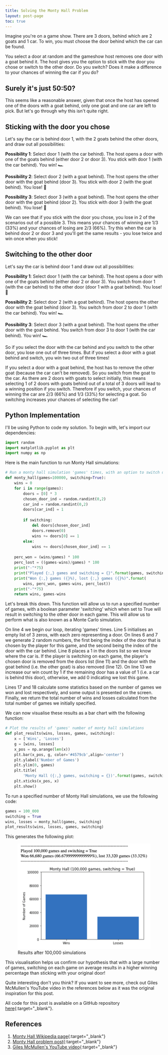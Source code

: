 ```yaml
---
title: Solving the Monty Hall Problem
layout: post-page
toc: true
---
```


Imagine you're on a game show. There are 3 doors, behind which are 2 goats and 1 car. To win, you must choose the door behind which the car can be found. 

You select a door at random and the gameshow host removes one door with a goat behind it. The host gives you the option to stick with the door you chose or switch to the other door. Do you switch? Does it make a difference to your chances of winning the car if you do?

## Surely it's just 50:50?

This seems like a reasonable answer, given that once the host has opened one of the doors with a goat behind, only one goat and one car are left to pick. But let's go through why this isn't quite right.

## Sticking with the door you chose

Let's say the car is behind door 1, with the 2 goats behind the other doors, and draw out all possibilities:

**Possibility 1**: Select door 1 (with the car behind). The host opens a door with one of the goats behind (either door 2 or door 3). You stick with door 1 (with the car behind). You win! 🏎️

**Possibility 2**: Select door 2 (with a goat behind). The host opens the other door with the goat behind (door 3). You stick with door 2 (with the goat behind). You lose! 🐐

**Possibility 3**: Select door 3 (with a goat behind). The host opens the other door with the goat behind (door 2). You stick with door 3 (with the goat behind). You lose! 🐐

We can see that if you stick with the door you chose, you lose in 2 of the scenarios out of a possible 3. This means your chances of winning are 1/3 (33%) and your chances of losing are 2/3 (66%). Try this when the car is behind door 2 or door 3 and you'll get the same results - you lose twice and win once when you stick! 

## Switching to the other door

Let's say the car is behind door 1 and draw out all possibilities:

**Possibility 1**: Select door 1 (with the car behind). The host opens a door with one of the goats behind (either door 2 or door 3). You switch from door 1 (with the car behind) to the other door (door 1 with a goat behind). You lose! 🐐

**Possibility 2**: Select door 2 (with a goat behind). The host opens the other door with the goat behind (door 3). You switch from door 2 to door 1 (with the car behind). You win! 🏎️

**Possibility 3**: Select door 3 (with a goat behind). The host opens the other door with the goat behind. You switch from door 3 to door 1 (with the car behind). You win! 🏎️

So if you select the door with the car behind and you switch to the other door, you lose one out of three times. But if you select a door with a goat behind and switch, you win two out of three times! 

If you select a door with a goat behind, the host has to remove the other goat (because the car can't be removed). So you switch from the goat to the car. As there are 2 doors with goats to select initially, this means selecting 1 of 2 doors with goats behind out of a total of 3 doors will lead to a winning position if you switch. Therefore if you switch, your chances of winning the car are 2/3 (66%) and 1/3 (33%) for selecting a goat. So switching increases your chances of selecting the car!

## Python Implementation
I'll be using Python to code my solution. To begin with, let's import our dependencies:

```python
import random
import matplotlib.pyplot as plt
import numpy as np
```

Here is the main function to run Monty Hall simulations:

```python
# Run a monty hall simulation 'games' times, with an option to switch doors
def monty_hall(games=100000, switching=True):
    wins = 0
    for i in range(games):
        doors = [0] * 3
        chosen_door_ind = random.randint(0,2)
        car_ind = random.randint(0,2)
        doors[car_ind] = 1
        
        if switching:
            del doors[chosen_door_ind]
            doors.remove(0)
            wins += doors[0] == 1
        else:
            wins += doors[chosen_door_ind] == 1
 
    perc_won = (wins/games) * 100
    perc_lost = ((games-wins)/games) * 100
    print("-"*75)
    print("Played {:,} games and switching = {}".format(games, switching))
    print("Won {:,} games ({}%), lost {:,} games ({}%)".format(
        wins, perc_won, games-wins, perc_lost))
    print("-"*75)
    return wins, games-wins
```

Let's break this down. This function will allow us to run a specified number of games, with a boolean parameter 'switching' which when set to True will result in switching to the other door in each game. This will allow us to perform what is also known as a Monte Carlo simulation.

On line 4 we begin our loop, iterating 'games' times. Line 5 initialises an empty list of 3 zeros, with each zero representing a door. On lines 6 and 7 we generate 2 random numbers, the first being the index of the door that is chosen by the player for this game, and the second being the index of the door with the car behind. Line 8 places a 1 in the doors list so we know where the car is. If the player is switching on each game, the player's chosen door is removed from the doors list (line 11) and the door with the goat behind (i.e. the other goat) is also removed (line 12). On line 13 we increase our win count by 1 if the remaining door has a value of 1 (i.e. a car is behind this door), otherwise, we add 0 indicating we lost this game.

Lines 17 and 18 calculate some statistics based on the number of games we won and lost respectively, and some output is presented on the screen. Finally, we return the total number of wins and losses calculated from the total number of games we initially specified.

We can now visualise these results as a bar chart with the following function:

```python
# Plot the results of 'games' number of monty hall simulations
def plot_results(wins, losses, games, switching):
    x = ['Wins', 'Losses']
    g = [wins, losses]
    x_pos = np.arange(len(x))
    plt.bar(x_pos, g, color='#4579cb',align='center')
    plt.ylabel('Number of Games')
    plt.ylim(0, games)
    plt.title(
        'Monty Hall ({:,} games, switching = {})'.format(games, switching))
    plt.xticks(x_pos, x)
    plt.show()
```

To run a specified number of Monty Hall simulations, we use the following code:

```python
games = 100_000
switching = True
wins, losses = monty_hall(games, switching)
plot_results(wins, losses, games, switching)
```

This generates the following plot:

<figure>
 <img src="/assets/images/posts/2019-09-08-monty-hall/switching.png" alt="Results after 100,000 simulations" />
 <figcaption>Results after 100,000 simulations</figcaption>
</figure>

This visualisation helps us confirm our hypothesis that with a large number of games, switching on each game on average results in a higher winning percentage than sticking with your original door!

Quite interesting don't you think? If you want to see more, check out Giles McMullen's YouTube video in the references below as it was the original inspiration for this post.

All code for this post is available on a GitHub repository [here](https://github.com/harryb0905/monty-hall-problem){:target="_blank"}.

## References

1. [Monty Hall Wikipedia page](https://en.wikipedia.org/wiki/Monty_Hall_problem){:target="_blank"}
2. [Monty Hall problem post](https://betterexplained.com/articles/understanding-the-monty-hall-problem/){:target="_blank"}
3. [Giles McMullen's YouTube video](https://www.youtube.com/watch?v=OKp3bYiKGrc&ab_channel=PythonProgrammer){:target="_blank"}